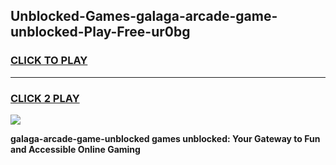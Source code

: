 
## Unblocked-Games-galaga-arcade-game-unblocked-Play-Free-ur0bg
<h3>
<a href="https://premium76.site?title=galaga-arcade-game-unblocked&ref=18A1">CLICK TO PLAY</a></h3>
<hr>

<h3>
<a href="https://premium76.site?title=galaga-arcade-game-unblocked&ref=18A1">CLICK 2 PLAY</a>
  
</h3>

<a href="https://premium76.site?title=galaga-arcade-game-unblocked&ref=18A1"><img src="https://clearcache.store/games.png"></a>


**galaga-arcade-game-unblocked games unblocked: Your Gateway to Fun and Accessible Online Gaming**
